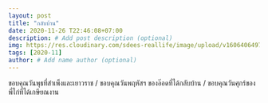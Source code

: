 ```yaml
---
layout: post
title: "กลับบ้าน"
date: 2020-11-26 T22:46:08+07:00
description: # Add post description (optional)
img: https://res.cloudinary.com/sdees-reallife/image/upload/v1606406497/IMG_3951.jpg # Add image post (optional)
tags: [2020-11]
author: # Add name author (optional)
---
```

ขอบคุณวันพุธที่สำเพ็งและเยาวราช / ขอบคุณวันพฤหัสฯ ของอ๊อดที่ได้กลับบ้าน / ขอบคุณวันศุกร์ของพี่ไก่ที่ได้เกษียณงาน

<i class="fa fa-child" style="color:plum"></i>
